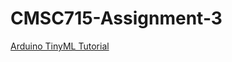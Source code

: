 # CMSC715-Assignment-3

[Arduino TinyML Tutorial](https://docs.arduino.cc/tutorials/nano-33-ble-sense/get-started-with-machine-learning?queryID=3afe8d632e7b22cd011e7dd5b5d67355)
